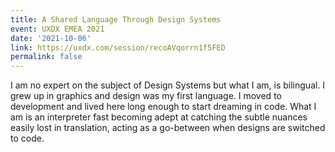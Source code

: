 ```yaml
---
title: A Shared Language Through Design Systems
event: UXDX EMEA 2021
date: '2021-10-06'
link: https://uxdx.com/session/recoAVqorrn1f5FED
permalink: false
---
```


I am no expert on the subject of Design Systems but what I am, is bilingual. I grew up in graphics and design was my first language. I moved to development and lived here long enough to start dreaming in code.
What I am is an interpreter fast becoming adept at catching the subtle nuances easily lost in translation, acting as a go-between when designs are switched to code.
